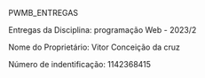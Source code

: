 PWMB_ENTREGAS
 
Entregas da Disciplina: programação Web - 2023/2
 
Nome do Proprietário: Vitor Conceição da cruz

Número de indentificação: 1142368415 
